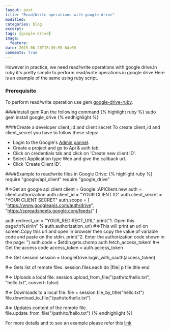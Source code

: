 ```yaml
---
layout: post
title: "Read/Write operations with google drive"
modified:
categories: blog
excerpt:
tags: [google-drive]
image:
  feature:
date: 2015-06-20T15:39:55-04:00
comments: true
---
```


However in practice, we need read/write operations with google drive.In ruby it's pretty simple to perform 
read/write operations in google drive.Here is an example of the same using ruby script.  

### Prerequisite
To perform read/write operation use gem [google-drive-ruby](https://github.com/gimite/google-drive-ruby).

####Install gem
Run the following command 
{% highlight ruby %}
 sudo gem install google_drive
{% endhighlight %}

####Create a developer client_id and client secret
To create client_id and client_secret you have to follow these steps:

* Login to the Google's [Admin pannel](https://console.developers.google.com).
* Create a project and go to Api & auth tab.
* Click on credentials tab and click on 'Create new client ID'.
* Select Application type Web and give the callback url.
* Click 'Create Client ID'.

####Example to read/write files in Google Drive:
{% highlight ruby %}
require "google/api_client"
require "google_drive"

#=>Get an google api client
client = Google::APIClient.new
auth = client.authorization
auth.client_id = "YOUR CLIENT ID"
auth.client_secret = "YOUR CLIENT SECRET"
auth.scope = [
  "https://www.googleapis.com/auth/drive",
  "https://spreadsheets.google.com/feeds/"
]

auth.redirect_uri = "YOUR_REDIRECT_URL"
print("1. Open this page:\n%s\n\n" % auth.authorization_uri)
#=>This will print an url on screen.Copy this url and open in browser then copy the value of variable code and paste on the stdin.
print("2. Enter the authorization code shown in the page: ")
auth.code = $stdin.gets.chomp
auth.fetch_access_token!
#=> Get the access code
access_token = auth.access_token

#=> Get session
session = GoogleDrive.login_with_oauth(access_token)

#=> Gets list of remote files.
session.files.each do |file|
  p file.title
end

#=> Uploads a local file.
session.upload_from_file("/path/to/hello.txt", "hello.txt", convert: false)

#=> Downloads to a local file.
file = session.file_by_title("hello.txt")
file.download_to_file("/path/to/hello.txt")

#=> Updates content of the remote file.
file.update_from_file("/path/to/hello.txt")
{% endhighlight %}

For more details and to see an  example please refer this [link](https://gist.github.com/ramlaxmanyadav/8ad74896fe1172acc6c6)

